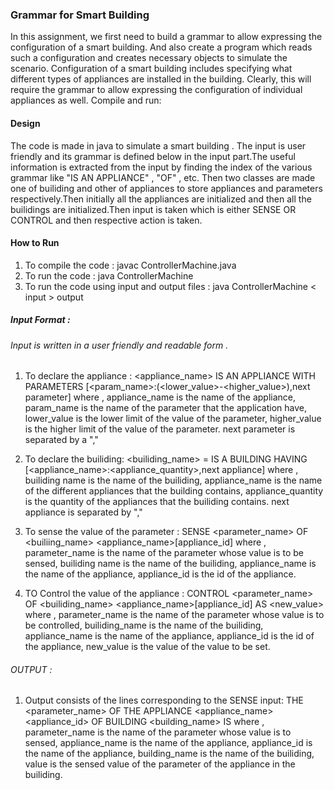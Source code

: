 ### Grammar for Smart Building

In this assignment, we first need to build a grammar to allow expressing the configuration of a smart building. And also create a program which reads such a configuration and creates necessary objects to simulate the scenario. Configuration of a smart building includes specifying what different types of appliances are installed in the building. Clearly, this will require the grammar to allow expressing the configuration of individual appliances as well.
Compile and run:

#### Design
The code is made in java to simulate a smart building . The input is user friendly and its grammar is defined below in the input part.The useful information is extracted from the input by finding the index of the various grammar 
like "IS AN APPLIANCE" , "OF" , etc. Then two classes are made one of builiding and other of appliances to store appliances and parameters respectively.Then initially all the appliances are initialized and then all the builidings are initialized.Then input is taken which is either SENSE OR CONTROL and then respective action is taken.

#### How to Run
1. To compile the code : javac ControllerMachine.java
2. To run the code : java ControllerMachine
3. To run the code using input and output files : java ControllerMachine < input > output
	
##### Input Format :
###### Input is written in a user friendly and readable form .

1. To declare the appliance : <appliance_name> IS AN APPLIANCE WITH PARAMETERS [<param_name>:(<lower_value>-<higher_value>),next parameter] where , appliance_name is the name of the appliance, param_name is the name of the parameter that the application have, lower_value is the lower limit of the value of the parameter, higher_value is the higher limit of the value of the parameter. next parameter is separated by a ","
		
2. To declare the builiding: <builiding_name> = <type of builiding> IS A BUILDING HAVING [<appliance_name>:<appliance_quantity>,next appliance] where , builiding name is the name of the builiding, appliance_name is the name of the different appliances that the building contains, appliance_quantity is the quantity of the appliances that the builiding contains. next appliance is separated by ","
	
3. To sense the value of the parameter : SENSE <parameter_name> OF <builiing_name> <appliance_name>[appliance_id] where , parameter_name is the name of the parameter whose value is to be sensed, builiding name is the name of the builiding, appliance_name is the name of the appliance, appliance_id is the id of the appliance.

4. TO Control the value of the appliance : CONTROL <parameter_name> OF <builiding_name> <appliance_name>[appliance_id] AS <new_value> where , parameter_name is the name of the parameter whose value is to be controlled, builiding_name is the name of the builiding, appliance_name is the name of the appliance, appliance_id is the id of the appliance, new_value is the value of the value to be set.
	
###### OUTPUT :
1. Output consists of the lines corresponding to the SENSE input: THE <parameter_name> OF THE APPLIANCE <appliance_name> <appliance_id> OF BUILDING <building_name> IS <value> where , parameter_name is the name of the parameter whose value is to sensed, appliance_name is the name of the appliance, appliance_id is the name of the appliance, building_name is the name of the builiding, value is the sensed value of the parameter of the appliance in the builiding.
